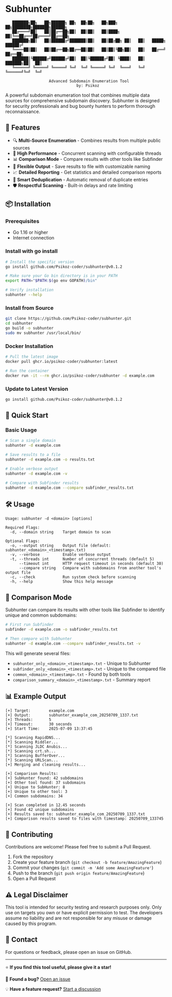 # Subhunter

```
   ███████╗██╗   ██╗██████╗ ██╗  ██╗██╗   ██╗███╗   ██╗████████╗███████╗██████╗ 
   ██╔════╝██║   ██║██╔══██╗██║  ██║██║   ██║████╗  ██║╚══██╔══╝██╔════╝██╔══██╗
   ███████╗██║   ██║██████╔╝███████║██║   ██║██╔██╗ ██║   ██║   █████╗  ██████╔╝
   ╚════██║██║   ██║██╔══██╗██╔══██║██║   ██║██║╚██╗██║   ██║   ██╔══╝  ██╔══██╗
   ███████║╚██████╔╝██████╔╝██║  ██║╚██████╔╝██║ ╚████║   ██║   ███████╗██║  ██║
   ╚══════╝ ╚═════╝ ╚═════╝ ╚═╝  ╚═╝ ╚═════╝ ╚═╝  ╚═══╝   ╚═╝   ╚══════╝╚═╝  ╚═╝

                   Advanced Subdomain Enumeration Tool
                               by: Psikoz
```

A powerful subdomain enumeration tool that combines multiple data sources for comprehensive subdomain discovery. Subhunter is designed for security professionals and bug bounty hunters to perform thorough reconnaissance.

## 🌟 Features

- 🔍 **Multi-Source Enumeration** - Combines results from multiple public sources
- 🚀 **High Performance** - Concurrent scanning with configurable threads
- 📊 **Comparison Mode** - Compare results with other tools like Subfinder
- 📁 **Flexible Output** - Save results to file with customizable naming
- 📈 **Detailed Reporting** - Get statistics and detailed comparison reports
- 🔄 **Smart Deduplication** - Automatic removal of duplicate entries
- 🛡️ **Respectful Scanning** - Built-in delays and rate limiting

## 📦 Installation

### Prerequisites
- Go 1.16 or higher
- Internet connection

### Install with go install
```bash
# Install the specific version
go install github.com/Psikoz-coder/subhunter@v0.1.2

# Make sure your Go bin directory is in your PATH
export PATH="$PATH:$(go env GOPATH)/bin"

# Verify installation
subhunter --help
```

### Install from Source
```bash
git clone https://github.com/Psikoz-coder/subhunter.git
cd subhunter
go build -o subhunter
sudo mv subhunter /usr/local/bin/
```

### Docker Installation
```bash
# Pull the latest image
docker pull ghcr.io/psikoz-coder/subhunter:latest

# Run the container
docker run -it --rm ghcr.io/psikoz-coder/subhunter -d example.com
```

### Update to Latest Version
```bash
go install github.com/Psikoz-coder/subhunter@v0.1.2
```

## 🚀 Quick Start

### Basic Usage
```bash
# Scan a single domain
subhunter -d example.com

# Save results to a file
subhunter -d example.com -o results.txt

# Enable verbose output
subhunter -d example.com -v

# Compare with Subfinder results
subhunter -d example.com --compare subfinder_results.txt
```

## 🛠️ Usage

```
Usage: subhunter -d <domain> [options]

Required Flags:
  -d, --domain string    Target domain to scan

Optional Flags:
  -o, --output string    Output file (default: subhunter_<domain>_<timestamp>.txt)
  -v, --verbose          Enable verbose output
  -t, --threads int      Number of concurrent threads (default 5)
      --timeout int      HTTP request timeout in seconds (default 30)
      --compare string   Compare with subdomains from another tool's output file
  -c, --check            Run system check before scanning
  -h, --help             Show this help message
```

## 🔄 Comparison Mode

Subhunter can compare its results with other tools like Subfinder to identify unique and common subdomains:

```bash
# First run Subfinder
subfinder -d example.com -o subfinder_results.txt

# Then compare with Subhunter
subhunter -d example.com --compare subfinder_results.txt -v
```

This will generate several files:
- `subhunter_only_<domain>_<timestamp>.txt` - Unique to Subhunter
- `subfinder_only_<domain>_<timestamp>.txt` - Unique to the compared file
- `common_<domain>_<timestamp>.txt` - Found by both tools
- `comparison_summary_<domain>_<timestamp>.txt` - Summary report

## 📊 Example Output

```
[+] Target:        example.com
[+] Output:        subhunter_example_com_20250709_1337.txt
[+] Threads:       5
[+] Timeout:       30 seconds
[+] Start Time:    2025-07-09 13:37:45

[*] Scanning RapidDNS...
[*] Scanning Riddler...
[*] Scanning JLDC Anubis...
[*] Scanning crt.sh...
[*] Scanning BufferOver...
[*] Scanning URLScan...
[+] Merging and cleaning results...

[+] Comparison Results:
[+] SubHunter found: 42 subdomains
[+] Other tool found: 37 subdomains
[+] Unique to SubHunter: 8
[+] Unique to other tool: 3
[+] Common subdomains: 34

[+] Scan completed in 12.45 seconds
[+] Found 42 unique subdomains
[+] Results saved to: subhunter_example_com_20250709_1337.txt
[+] Comparison results saved to files with timestamp: 20250709_133745
```

## 🤝 Contributing

Contributions are welcome! Please feel free to submit a Pull Request.

1. Fork the repository
2. Create your feature branch (`git checkout -b feature/AmazingFeature`)
3. Commit your changes (`git commit -m 'Add some AmazingFeature'`)
4. Push to the branch (`git push origin feature/AmazingFeature`)
5. Open a Pull Request

## ⚠️ Legal Disclaimer

This tool is intended for security testing and research purposes only. Only use on targets you own or have explicit permission to test. The developers assume no liability and are not responsible for any misuse or damage caused by this program.

## 📧 Contact

For questions or feedback, please open an issue on GitHub.

---

⭐ **If you find this tool useful, please give it a star!**

🐛 **Found a bug?** [Open an issue](https://github.com/Psikoz-coder/subhunter/issues)

💡 **Have a feature request?** [Start a discussion](https://github.com/Psikoz-coder/subhunter/discussions)
